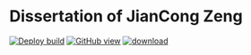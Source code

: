 # Dissertation of JianCong Zeng

[![Deploy build](https://github.com/JCZeng1/Thesis2020/workflows/Deploy%20draft/badge.svg?branch=master)](https://github.com/JCZeng1/Thesis2020/actions?query=workflow%3A"Deploy+draft"+branch%3Amaster)
[![GitHub view](https://img.shields.io/badge/GitHub-render-green.svg)](https://github.com/JCZeng1/Thesis2020/blob/gh-pages/thesis-zeng-draft.pdf)
[![download](https://img.shields.io/badge/Download-build-blue.svg)](https://github.com/JCZeng1/Thesis2020/raw/gh-pages/thesis-zeng-draft.pdf)
